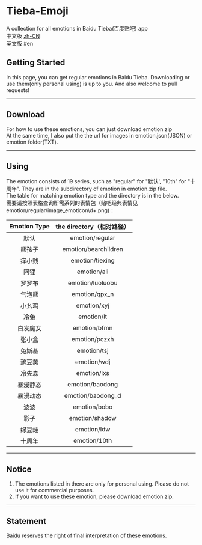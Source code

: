 # Tieba-Emoji

A collection for all emotions in Baidu Tieba(百度贴吧) app<br>
中文版 [zh-CN](README-zh-CN.md)<br>
英文版 #en<br>


## Getting Started

In this page, you can get regular emotions in Baidu Tieba. Downloading or use them(only personal using) is up to you. And also welcome to pull requests!
 
___

## Download

For how to use these emotions, you can just download emotion.zip<br>At the same time, I also put the the url for images in emotion.json(JSON) or emotion folder(TXT).


____

## Using

The emotion consists of 19 series, such as "regular" for "默认', "10th" for "十周年". They are in the subdirectory of emotion in emotion.zip file.<br> The table for matching emotion type and the directory is in the below.<br>需要请按照表格查询所需系列的表情包（贴吧经典表情见emotion/regular/image_emoticon\d+.png)：


| Emotion Type | the directory（相对路径）        |
|:-------:|:--------------------:|
| 默认      | emotion/regular      |
| 熊孩子     | emotion/bearchildren |
| 痒小贱     | emotion/tiexing      |
| 阿狸      | emotion/ali          |
| 罗罗布     | emotion/luoluobu     |
| 气泡熊     | emotion/qpx_n        |
| 小幺鸡     | emotion/xyj          |
| 冷兔      | emotion/lt           |
| 白发魔女    | emotion/bfmn         |
| 张小盒     | emotion/pczxh        |
| 兔斯基     | emotion/tsj          |
| 豌豆荚     | emotion/wdj          |
| 冷先森     | emotion/lxs          |
| 暴漫静态    | emotion/baodong      |
| 暴漫动态    | emotion/baodong_d    |
| 波波      | emotion/bobo         |
| 影子      | emotion/shadow       |
| 绿豆蛙     | emotion/ldw          |
| 十周年     | emotion/10th         |
____
## Notice
1. The emotions listed in there are only for personal using. Please do not use it for commercial purposes.
2. If you want to use these emotion, please download emotion.zip.
____

## Statement

Baidu reserves the right of final interpretation of these emotions.

